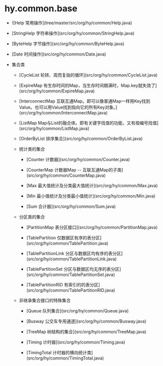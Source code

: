 # hy.common.base



<ul>
    <li><p>![Help 常用操作](tree/master/src/org/hy/common/Help.java)</p></li>
    <li><p>[StringHelp 字符串操作](src/org/hy/common/StringHelp.java)</p></li>
    <li><p>[ByteHelp 字节操作](src/org/hy/common/ByteHelp.java)</p></li>
    <li><p>[Date 时间操作](src/org/hy/common/Date.java)</p></li>
    <li><p>集合类</p></li>
    <ul>
        <li><p>[CycleList 轮转、周而复始的循环](src/org/hy/common/CycleList.java)</p></li>
        <li><p>[ExpireMap 有生存时间的Map，当生存时间期满时，Map.key就失效了](src/org/hy/common/ExpireMap.java)</p></li>
        <li><p>[InterconnectMap 互联互通Map。即可以像普通Map一样用Key找到Value。也可以用Value找到指向它的所有Key对象。](src/org/hy/common/InterconnectMap.java)</p></li>
        <li><p>[ListMap Map与List的融合体。即有关键字找值的功能，又有按编号找值](src/org/hy/common/ListMap.java)</p></li>
        <li><p>[OrderByList 排序集合](src/org/hy/common/OrderByList.java)</p></li>
        <li><p>统计类的集合</p></li>
        <ul>
            <li><p>[Counter 计数器](src/org/hy/common/Counter.java)</p></li>
            <li><p>[CounterMap 计数器Map -- 互联互通Map的子类](src/org/hy/common/CounterMap.java)</p></li>
            <li><p>[Max 最大值统计及分类最大值统计](src/org/hy/common/Max.java)</p></li>
            <li><p>[Min 最小值统计及分类最小值统计](src/org/hy/common/Min.java)</p></li>
            <li><p>[Sum 合计器](src/org/hy/common/Sum.java)</p></li>
        </ul>
        <li><p>分区类的集合</p></li>
        <ul>
            <li><p>[PartitionMap 表分区接口](src/org/hy/common/PartitionMap.java)</p></li>
            <li><p>[TablePartition 仅数据区有序的表分区](src/org/hy/common/TablePartition.java)</p></li>
            <li><p>[TablePartitionLink 分区与数据区均有序的表分区](src/org/hy/common/TablePartitionLink.java)</p></li>
            <li><p>[TablePartitionSet 分区与数据区均无序的表分区](src/org/hy/common/TablePartitionSet.java)</p></li>
            <li><p>[TablePartitionRID 有索引的的表分区](src/org/hy/common/TablePartitionRID.java)</p></li>
        </ul>
        <li><p>非继承集合接口的特殊集合</p></li>
        <ul>
            <li><p>[Queue 队列集合](src/org/hy/common/Queue.java)</p></li>
            <li><p>[Busway 公交车专用通道](src/org/hy/common/Busway.java)</p></li>
            <li><p>[TreeMap 树结构的集合](src/org/hy/common/TreeMap.java)</p></li>
            <li><p>[Timing 计时器](src/org/hy/common/Timing.java)</p></li>
            <li><p>[TimingTotal 计时器的横向统计类](src/org/hy/common/TimingTotal.java)</p></li>
        </ul>
    </ul>
</ul>